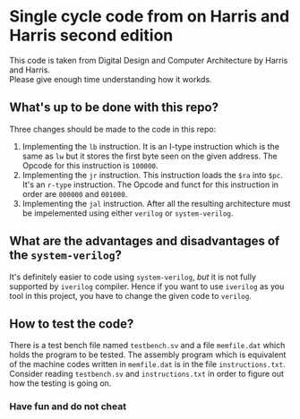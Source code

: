 # Single cycle code from on Harris and Harris second edition

This code is taken from Digital Design and Computer Architecture by Harris and Harris.  
Please give enough time understanding how it workds.  

## What's up to be done with this repo?

Three changes should be made to the code in this repo:
1. Implementing the `lb` instruction. It is an I-type instruction which is the same as `lw` but it stores the first byte seen on the given address. The Opcode for this instruction is `100000`.
2. Implementing the `jr` instruction. This instruction loads the `$ra`  into `$pc`. It's an `r-type` instruction. The Opcode and funct for this instruction in order are `000000` and `001000`.
3. Implementing the `jal` instruction.
After all the resulting architecture must be impelemented using either `verilog` or `system-verilog`.

## What are the advantages and disadvantages of the `system-verilog`?

It's definitely easier to code using `system-verilog`, *but* it is not fully supported by `iverilog` compiler. Hence if you want to use `iverilog` as you tool in this project, you have to change the given code to `verilog`.  

## How to test the code?

There is a test bench file named `testbench.sv` and a file `memfile.dat` which holds the program to be tested. The assembly program which is equivalent of the machine codes written in `memfile.dat` is in the file `instructions.txt`. Consider reading `testbench.sv` and `instructions.txt` in order to figure out how the testing is going on.


### Have fun and do not cheat
